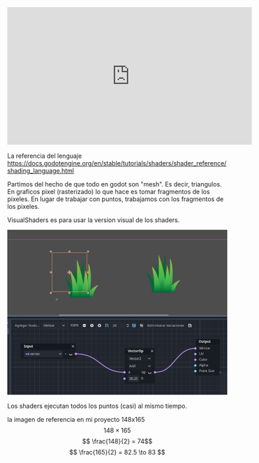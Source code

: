 <iframe width="560" height="315" src="https://www.youtube.com/embed/nyFzPaWAzeQ?si=yAzSy2mDjgKn1Hb1" title="YouTube video player" frameborder="0" allow="accelerometer; autoplay; clipboard-write; encrypted-media; gyroscope; picture-in-picture; web-share" allowfullscreen></iframe>

La referencia del lenguaje
https://docs.godotengine.org/en/stable/tutorials/shaders/shader_reference/shading_language.html

Partimos del hecho de que todo en godot son "mesh". Es decir, triangulos. 
En graficos pixel (rasterizado) lo que hace es tomar fragmentos de los pixeles. En lugar de trabajar con puntos, trabajamos con los fragmentos de los pixeles. 

VisualShaders es para usar la version visual de los shaders. 

![](assets/Pasted%20image%2020231108221809.png)

Los shaders ejecutan todos los puntos (casi) al mismo tiempo. 

la imagen de referencia en mi proyecto 148x165
$$ 148 \times 165 $$
$$ \frac{148}{2} = 74$$
$$ \frac{165}{2} = 82.5 \to 83 $$

